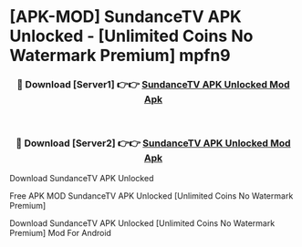 # [APK-MOD] SundanceTV APK Unlocked - [Unlimited Coins No Watermark Premium] mpfn9



<div align="center">
<h3>🔴 Download [Server1] 👉👉 <a href="https://momento.my/?title=SundanceTV_APK_Unlocked">SundanceTV APK Unlocked Mod Apk</a></h3><br>

<h3>🔴 Download [Server2] 👉👉 <a href="https://momento.my/?title=SundanceTV_APK_Unlocked">SundanceTV APK Unlocked Mod Apk</a></h3>
</div>



Download SundanceTV APK Unlocked 

Free APK MOD SundanceTV APK Unlocked [Unlimited Coins No Watermark Premium]

Download SundanceTV APK Unlocked [Unlimited Coins No Watermark Premium] Mod For Android
